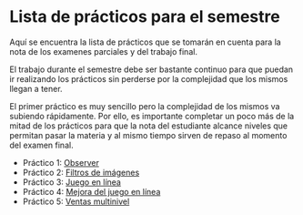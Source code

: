 # Lista de prácticos para el semestre

Aquí se encuentra la lista de prácticos que se tomarán en cuenta para la nota
de los examenes parciales y del trabajo final. 

El trabajo durante el semestre debe ser bastante continuo para que puedan ir
realizando los prácticos sin perderse por la complejidad que los mismos llegan
a tener.

El primer práctico es muy sencillo pero la complejidad de los mismos va subiendo 
rápidamente. Por ello, es importante completar un poco más de la mitad de los prácticos 
para que la nota del estudiante alcance niveles que permitan pasar la 
materia y al mismo tiempo sirven de repaso al momento del examen final.

* Práctico 1: [Observer](p1/README.md)
* Práctico 2: [Filtros de imágenes](p2/README.md)
* Práctico 3: [Juego en línea](p3/README.md)
* Práctico 4: [Mejora del juego en línea](p4/README.md)
* Práctico 5: [Ventas multinivel](p5/README.md)
